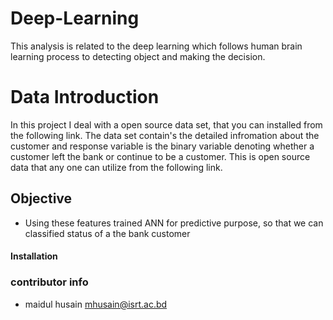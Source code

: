 # Deep-Learning
This analysis is related to the deep learning which follows human brain learning process to detecting object and making the decision. 
# Data Introduction
In this project I deal with a open source data set, that you can installed from the following link. The data set contain's the detailed infromation about the customer and response variable is the binary variable denoting whether a customer left the bank or continue to be a customer.
This is open source data that any one can utilize from the following link.
## Objective
- Using these features trained ANN for predictive purpose, so that we can classified status of a the bank customer 

#### Installation 
### contributor info
- maidul husain <mhusain@isrt.ac.bd>

